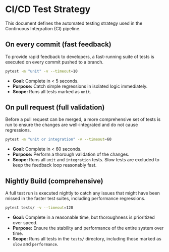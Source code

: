 # CI/CD Test Strategy

This document defines the automated testing strategy used in the Continuous Integration (CI) pipeline.

## On every commit (fast feedback)

To provide rapid feedback to developers, a fast-running suite of tests is executed on every commit pushed to a branch.

```bash
pytest -m "unit" -v --timeout=10
```

- **Goal:** Complete in < 5 seconds.
- **Purpose:** Catch simple regressions in isolated logic immediately.
- **Scope:** Runs all tests marked as `unit`.

## On pull request (full validation)

Before a pull request can be merged, a more comprehensive set of tests is run to ensure the changes are well-integrated and do not cause regressions.

```bash
pytest -m "unit or integration" -v --timeout=60
```

- **Goal:** Complete in < 60 seconds.
- **Purpose:** Perform a thorough validation of the changes.
- **Scope:** Runs all `unit` and `integration` tests. Slow tests are excluded to keep the feedback loop reasonably fast.

## Nightly Build (comprehensive)

A full test run is executed nightly to catch any issues that might have been missed in the faster test suites, including performance regressions.

```bash
pytest tests/ -v --timeout=120
```

- **Goal:** Complete in a reasonable time, but thoroughness is prioritized over speed.
- **Purpose:** Ensure the stability and performance of the entire system over time.
- **Scope:** Runs all tests in the `tests/` directory, including those marked as `slow` and `performance`.